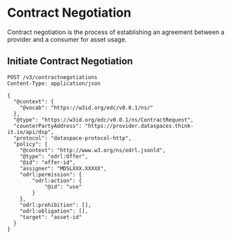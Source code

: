 # Contract Negotiation

Contract negotiation is the process of establishing an agreement between a provider and a consumer for asset usage.

## Initiate Contract Negotiation

```http
POST /v3/contractnegotiations
Content-Type: application/json

{
  "@context": {
    "@vocab": "https://w3id.org/edc/v0.0.1/ns/"
  },
  "@type": "https://w3id.org/edc/v0.0.1/ns/ContractRequest",
  "counterPartyAddress": "https://provider.dataspaces.think-it.io/api/dsp",
  "protocol": "dataspace-protocol-http",
  "policy": {
    "@context": "http://www.w3.org/ns/odrl.jsonld",
    "@type": "odrl:Offer",
    "@id": "offer-id",
    "assigner": "MDSLXXX.XXXXX",
    "odrl:permission": {
        "odrl:action": {
            "@id": "use"
        }
    },
    "odrl:prohibition": [],
    "odrl:obligation": [],
    "target": "asset-id"
  }
}
